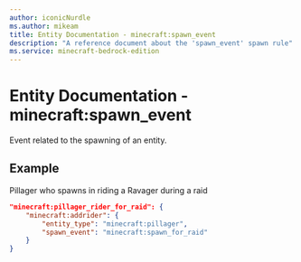 ```yaml
---
author: iconicNurdle
ms.author: mikeam
title: Entity Documentation - minecraft:spawn_event
description: "A reference document about the 'spawn_event' spawn rule"
ms.service: minecraft-bedrock-edition
---
```


# Entity Documentation - minecraft:spawn_event

Event related to the spawning of an entity.

## Example

Pillager who spawns in riding a Ravager during a raid

```json
"minecraft:pillager_rider_for_raid": {
    "minecraft:addrider": {
        "entity_type": "minecraft:pillager",
        "spawn_event": "minecraft:spawn_for_raid"
    }
}
```
